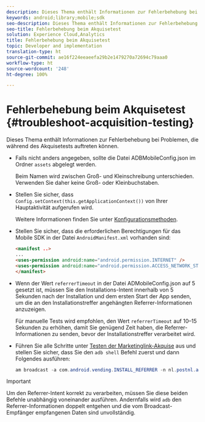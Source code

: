 ```yaml
---
description: Dieses Thema enthält Informationen zur Fehlerbehebung bei Problemen, die während des Akquisetests auftreten können.
keywords: android;library;mobile;sdk
seo-description: Dieses Thema enthält Informationen zur Fehlerbehebung bei Problemen, die während des Akquisetests auftreten können.
seo-title: Fehlerbehebung beim Akquisetest
solution: Experience Cloud,Analytics
title: Fehlerbehebung beim Akquisetest
topic: Developer and implementation
translation-type: ht
source-git-commit: ae16f224eeaeefa29b2e1479270a72694c79aaa0
workflow-type: ht
source-wordcount: '248'
ht-degree: 100%

---
```



# Fehlerbehebung beim Akquisetest {#troubleshoot-acquisition-testing}

Dieses Thema enthält Informationen zur Fehlerbehebung bei Problemen, die während des Akquisetests auftreten können.

* Falls nicht anders angegeben, sollte die Datei ADBMobileConfig.json im Ordner `assets` abgelegt werden.

   Beim Namen wird zwischen Groß- und Kleinschreibung unterschieden. Verwenden Sie daher keine Groß- oder Kleinbuchstaben.

* Stellen Sie sicher, dass `Config.setContext(this.getApplicationContext())` von Ihrer Hauptaktivität aufgerufen wird.

   Weitere Informationen finden Sie unter [Konfigurationsmethoden](https://docs.adobe.com/content/help/de-DE/mobile-services/android/configuration-android/methods.html).

* Stellen Sie sicher, dass die erforderlichen Berechtigungen für das Mobile SDK in der Datei `AndroidManifest.xml` vorhanden sind:

   ```html
   <manifest ..>
   ... 
   <uses-permission android:name="android.permission.INTERNET" />
   <uses-permission android:name="android.permission.ACCESS_NETWORK_STATE" />
   </manifest>
   ```

* Wenn der Wert `referrerTimeout` in der Datei ADMobileConfig.json auf 5 gesetzt ist, müssen Sie den Installations-Intent innerhalb von 5 Sekunden nach der Installation und dem ersten Start der App senden, um die an den Installationstreffer angehängten Referrer-Informationen anzuzeigen.

   Für manuelle Tests wird empfohlen, den Wert `referrerTimeout` auf 10–15 Sekunden zu erhöhen, damit Sie genügend Zeit haben, die Referrer-Informationen zu senden, bevor der Installationstreffer verarbeitet wird.

* Führen Sie alle Schritte unter [Testen der Marketinglink-Akquise](https://docs.adobe.com/content/help/de-DE/mobile-services/android/acquisition-android/t-testing-marketing-link-acquisition.html) aus und stellen Sie sicher, dass Sie den `adb shell` Befehl zuerst und dann Folgendes ausführen:

   ```java
   am broadcast -a com.android.vending.INSTALL_REFERRER -n nl.postnl.app/.tracking.AdobeAcquisitionLinkBroadcastReceiver --es "referrer" "utm_source=adb_acq_v3&utm_campaign=adb_acq_v3&utm_content=<the newly generated id at step #7>"
   ```

>[!IMPORTANT]
>
>Um den Referrer-Intent korrekt zu verarbeiten, müssen Sie diese beiden Befehle unabhängig voneinander ausführen. Andernfalls wird `adb` den Referrer-Informationen doppelt entgehen und die vom Broadcast-Empfänger empfangenen Daten sind unvollständig.

